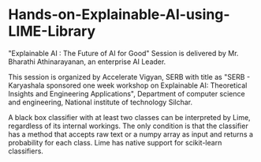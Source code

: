 # Hands-on-Explainable-AI-using-LIME-Library
"Explainable AI : The Future of AI for Good" Session is delivered by Mr. Bharathi Athinarayanan, an enterprise AI Leader.

This session is organized by Accelerate Vigyan, SERB with title as "SERB - Karyashala sponsored one week workshop on Explainable AI: Theoretical Insights and Engineering Applications", Department of computer science and engineering, National institute of technology Silchar.

A black box classifier with at least two classes can be interpreted by Lime, regardless of its internal workings. The only condition is that the classifier has a method that accepts raw text or a numpy array as input and returns a probability for each class. Lime has native support for scikit-learn classifiers.
